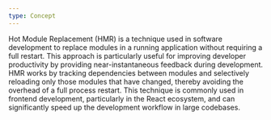 ```yaml
---
type: Concept
---
```


Hot Module Replacement (HMR) is a technique used in software development to replace modules in a running application without requiring a full restart. This approach is particularly useful for improving developer productivity by providing near-instantaneous feedback during development. HMR works by tracking dependencies between modules and selectively reloading only those modules that have changed, thereby avoiding the overhead of a full process restart. This technique is commonly used in frontend development, particularly in the React ecosystem, and can significantly speed up the development workflow in large codebases.